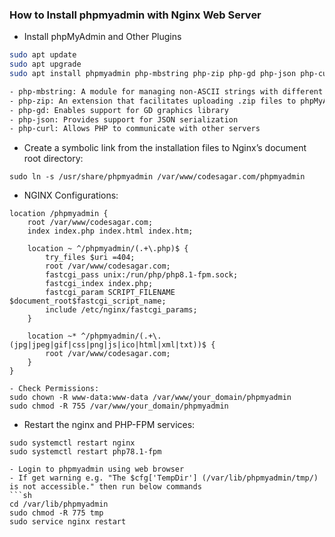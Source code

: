 ### How to Install phpmyadmin with Nginx Web Server
- Install phpMyAdmin and Other Plugins
```sh
sudo apt update
sudo apt upgrade
sudo apt install phpmyadmin php-mbstring php-zip php-gd php-json php-curl
```
```sh
- php-mbstring: A module for managing non-ASCII strings with different encodings
- php-zip: An extension that facilitates uploading .zip files to phpMyAdmin
- php-gd: Enables support for GD graphics library
- php-json: Provides support for JSON serialization
- php-curl: Allows PHP to communicate with other servers
```
- Create a symbolic link from the installation files to Nginx’s document root directory:
```
sudo ln -s /usr/share/phpmyadmin /var/www/codesagar.com/phpmyadmin

```
- NGINX Configurations:
```
location /phpmyadmin {
    root /var/www/codesagar.com;
    index index.php index.html index.htm;

    location ~ ^/phpmyadmin/(.+\.php)$ {
        try_files $uri =404;
        root /var/www/codesagar.com;
        fastcgi_pass unix:/run/php/php8.1-fpm.sock;
        fastcgi_index index.php;
        fastcgi_param SCRIPT_FILENAME $document_root$fastcgi_script_name;
        include /etc/nginx/fastcgi_params;
    }

    location ~* ^/phpmyadmin/(.+\.(jpg|jpeg|gif|css|png|js|ico|html|xml|txt))$ {
        root /var/www/codesagar.com;
    }
}

- Check Permissions:
sudo chown -R www-data:www-data /var/www/your_domain/phpmyadmin
sudo chmod -R 755 /var/www/your_domain/phpmyadmin
```

- Restart the nginx and PHP-FPM services:
```  
sudo systemctl restart nginx
sudo systemctl restart php78.1-fpm
```
```
- Login to phpmyadmin using web browser
- If get warning e.g. "The $cfg['TempDir'] (/var/lib/phpmyadmin/tmp/) is not accessible." then run below commands
```sh
cd /var/lib/phpmyadmin
sudo chmod -R 775 tmp
sudo service nginx restart
```
